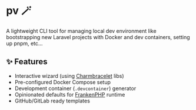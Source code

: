 # pv 🪄

A lightweight CLI tool for managing local dev environment like bootstrapping new Laravel projects with Docker and dev containers, setting up pnpm, etc...

## ✨ Features

-   Interactive wizard (using [Charmbracelet](https://charm.sh) libs)
-   Pre-configured Docker Compose setup
-   Development container (`.devcontainer`) generator
-   Opinionated defaults for [FrankenPHP](https://frankenphp.dev/) runtime
-   GitHub/GitLab ready templates
